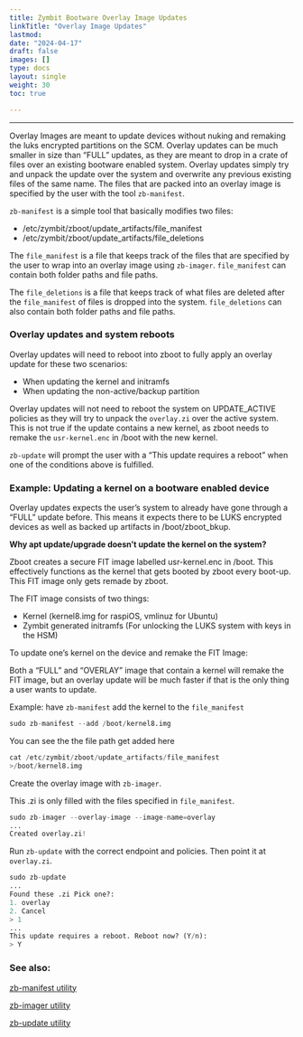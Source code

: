 ```yaml
---
title: Zymbit Bootware Overlay Image Updates
linkTitle: "Overlay Image Updates"
lastmod:
date: "2024-04-17"
draft: false
images: []
type: docs
layout: single
weight: 30
toc: true

---
```


-----

Overlay Images are meant to update devices without nuking and remaking the luks encrypted partitions on the SCM. Overlay updates can be much smaller in size than “FULL” updates, as they are meant to drop in a crate of files over an existing bootware enabled system. Overlay updates simply try and unpack the update over the system and overwrite any previous existing files of the same name. The files that are packed into an overlay image is specified by the user with the tool `zb-manifest`.

`zb-manifest` is a simple tool that basically modifies two files:

- /etc/zymbit/zboot/update_artifacts/file_manifest
- /etc/zymbit/zboot/update_artifacts/file_deletions

The `file_manifest` is a file that keeps track of the files that are specified by the user to wrap into an overlay image using `zb-imager`. `file_manifest` can contain both folder paths and file paths.

The `file_deletions` is a file that keeps track of what files are deleted after the `file_manifest` of files is dropped into the system. `file_deletions` can also contain both folder paths and file paths.

### Overlay updates and system reboots

Overlay updates will need to reboot into zboot to fully apply an overlay update for these two scenarios:

- When updating the kernel and initramfs
- When updating the non-active/backup partition

Overlay updates will not need to reboot the system on UPDATE_ACTIVE policies as they will try to unpack the `overlay.zi` over the active system. This is not true if the update contains a new kernel, as zboot needs to remake the `usr-kernel.enc` in /boot with the new kernel.

`zb-update` will prompt the user with a “This update requires a reboot” when one of the conditions above is fulfilled.

### Example: Updating a kernel on a bootware enabled device

Overlay updates expects the user’s system to already have gone through a “FULL” update before. This means it expects there to be LUKS encrypted devices as well as backed up artifacts in /boot/zboot_bkup.

**Why apt update/upgrade doesn’t update the kernel on the system?**

Zboot creates a secure FIT image labelled usr-kernel.enc in /boot. This effectively functions as the kernel that gets booted by zboot every boot-up. This FIT image only gets remade by zboot.

The FIT image consists of two things:

- Kernel (kernel8.img for raspiOS, vmlinuz for Ubuntu)
- Zymbit generated initramfs (For unlocking the LUKS system with keys in the HSM)

To update one’s kernel on the device and remake the FIT Image:

Both a “FULL” and “OVERLAY” image that contain a kernel will remake the FIT image, but an overlay update will be much faster if that is the only thing a user wants to update.

Example: have `zb-manifest` add the kernel to the `file_manifest`

```python
sudo zb-manifest --add /boot/kernel8.img
```

You can see the the file path get added here

```python
cat /etc/zymbit/zboot/update_artifacts/file_manifest
>/boot/kernel8.img
```

Create the overlay image with `zb-imager`. 

This .zi is only filled with the files specified in `file_manifest`.

```python
sudo zb-imager --overlay-image --image-name=overlay
...
Created overlay.zi!
```

Run `zb-update` with the correct endpoint and policies. Then point it at `overlay.zi`.

```python
sudo zb-update
...
Found these .zi Pick one?:
1. overlay
2. Cancel
> 1
...
This update requires a reboot. Reboot now? (Y/n):
> Y
```

### See also:

[zb-manifest utility](../../utilities/zbmanifest)

[zb-imager utility](../../utilities/zbimager)

[zb-update utility](../../utilities/zbupdate)

